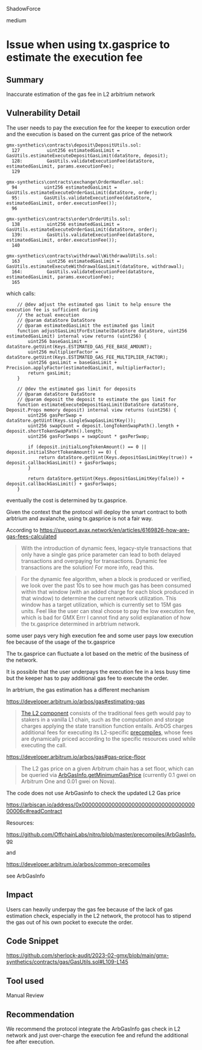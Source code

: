 ShadowForce

medium

# Issue when using tx.gasprice to estimate the execution fee

## Summary

Inaccurate estimation of the gas fee in L2 arbitrium network

## Vulnerability Detail

The user needs to pay the execution fee for the keeper to execution order and the execution is based on the current gas price of the network

```solidity
gmx-synthetics\contracts\deposit\DepositUtils.sol:
  127          uint256 estimatedGasLimit = GasUtils.estimateExecuteDepositGasLimit(dataStore, deposit);
  128:         GasUtils.validateExecutionFee(dataStore, estimatedGasLimit, params.executionFee);
  129  

gmx-synthetics\contracts\exchange\OrderHandler.sol:
  94          uint256 estimatedGasLimit = GasUtils.estimateExecuteOrderGasLimit(dataStore, order);
  95:         GasUtils.validateExecutionFee(dataStore, estimatedGasLimit, order.executionFee());
  96  

gmx-synthetics\contracts\order\OrderUtils.sol:
  138          uint256 estimatedGasLimit = GasUtils.estimateExecuteOrderGasLimit(dataStore, order);
  139:         GasUtils.validateExecutionFee(dataStore, estimatedGasLimit, order.executionFee());
  140  

gmx-synthetics\contracts\withdrawal\WithdrawalUtils.sol:
  163          uint256 estimatedGasLimit = GasUtils.estimateExecuteWithdrawalGasLimit(dataStore, withdrawal);
  164:         GasUtils.validateExecutionFee(dataStore, estimatedGasLimit, params.executionFee);
  165  
```

which calls:

```solidity
    // @dev adjust the estimated gas limit to help ensure the execution fee is sufficient during
    // the actual execution
    // @param dataStore DataStore
    // @param estimatedGasLimit the estimated gas limit
    function adjustGasLimitForEstimate(DataStore dataStore, uint256 estimatedGasLimit) internal view returns (uint256) {
        uint256 baseGasLimit = dataStore.getUint(Keys.ESTIMATED_GAS_FEE_BASE_AMOUNT);
        uint256 multiplierFactor = dataStore.getUint(Keys.ESTIMATED_GAS_FEE_MULTIPLIER_FACTOR);
        uint256 gasLimit = baseGasLimit + Precision.applyFactor(estimatedGasLimit, multiplierFactor);
        return gasLimit;
    }

    // @dev the estimated gas limit for deposits
    // @param dataStore DataStore
    // @param deposit the deposit to estimate the gas limit for
    function estimateExecuteDepositGasLimit(DataStore dataStore, Deposit.Props memory deposit) internal view returns (uint256) {
        uint256 gasPerSwap = dataStore.getUint(Keys.singleSwapGasLimitKey());
        uint256 swapCount = deposit.longTokenSwapPath().length + deposit.shortTokenSwapPath().length;
        uint256 gasForSwaps = swapCount * gasPerSwap;

        if (deposit.initialLongTokenAmount() == 0 || deposit.initialShortTokenAmount() == 0) {
            return dataStore.getUint(Keys.depositGasLimitKey(true)) + deposit.callbackGasLimit() + gasForSwaps;
        }

        return dataStore.getUint(Keys.depositGasLimitKey(false)) + deposit.callbackGasLimit() + gasForSwaps;
    }
```

eventually the cost is determined by tx.gasprice.

Given the context that the protocol will deploy the smart contract to both arbtrium and avalanche, using tx.gasprice is not a fair way.

According to https://support.avax.network/en/articles/6169826-how-are-gas-fees-calculated

> With the introduction of dynamic fees, legacy-style transactions that only have a single gas price parameter can lead to both delayed transactions and overpaying for transactions. Dynamic fee transactions are the solution! For more info, read this.

> For the dynamic fee algorithm, when a block is produced or verified, we look over the past 10s to see how much gas has been consumed within that window (with an added charge for each block produced in that window) to determine the current network utilization. This window has a target utilization, which is currently set to 15M gas units.
Feel like the user can steal choose to pay the low execution fee, which is bad for GMX
Errr I cannot find any solid explanation of how the tx.gasprice determined in arbtrium network.

 some user pays very high execution fee and some user pays low execution fee because of the usage of the tx.gasprice

The tx.gasprice can fluctuate a lot based on the metric of the business of the network.

It is possible that the user underpays the execution fee in a less busy time but the keeper has to pay additional gas fee to execute the order. 

In arbtrium, the gas estimation has a different mechanism

https://developer.arbitrum.io/arbos/gas#estimating-gas

> [The L2 component](https://developer.arbitrum.io/arbos/arbos#l2pricingstate) consists of the traditional fees geth would pay to stakers in a vanilla L1 chain, such as the computation and storage charges applying the state transition function entails. ArbOS charges additional fees for executing its L2-specific [precompiles](https://developer.arbitrum.io/arbos/precompiles), whose fees are dynamically priced according to the specific resources used while executing the call.

https://developer.arbitrum.io/arbos/gas#gas-price-floor

> The L2 gas price on a given Arbitrum chain has a set floor, which can be queried via [ArbGasInfo.getMinimumGasPrice](https://developer.arbitrum.io/arbos/precompiles) (currently 0.1 gwei on Arbitrum One and 0.01 gwei on Nova).

The code does not use ArbGasinfo to check the updated L2 Gas price

https://arbiscan.io/address/0x000000000000000000000000000000000000006c#readContract

Resources:

https://github.com/OffchainLabs/nitro/blob/master/precompiles/ArbGasInfo.go

and

https://developer.arbitrum.io/arbos/common-precompiles

see ArbGasInfo

## Impact

Users can heavily underpay the gas fee because of the lack of gas estimation check, especially in the L2 network, the protocol has to stipend the gas out of his own pocket to execute the order.

## Code Snippet

https://github.com/sherlock-audit/2023-02-gmx/blob/main/gmx-synthetics/contracts/gas/GasUtils.sol#L109-L145

## Tool used

Manual Review

## Recommendation

We recommend the protocol integrate the ArbGasInfo gas check in L2 network and just over-charge the execution fee and refund the additional fee after execution.
